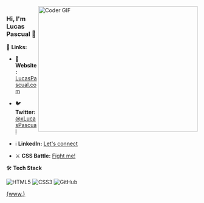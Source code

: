 <img align="right" src="https://github.com/rajaprerak/rajaprerak/blob/master/developer.gif" alt="Coder GIF" width="420" height="330">



### Hi, I'm Lucas Pascual 👋

🔗 **Links:**

- 👤 **Website:** [LucasPascual.com](https://lucaspascual.com/)

- 🐦 **Twitter:** [@xLucasPascual](https://twitter.com/xLucasPascual)

- ℹ️ **LinkedIn:** [Let's connect](https://www.linkedin.com/in/xlucaspascual)

- ⚔️ **CSS Battle:** [Fight me!](https://cssbattle.dev/player/xlucaspascual)

🛠 **Tech Stack**

![HTML5](https://img.shields.io/badge/-HTML5-000000?style=flat&logo=HTML5)
![CSS3](https://img.shields.io/badge/-CSS3-000000?style=flat&logo=CSS3)
![GitHub](https://img.shields.io/badge/-GitHub-000000?style=flat&logo=github&logoColor=FFFFFF)

[{www.}](https://www.youtube.com/watch?v=dQw4w9WgXcQ)
